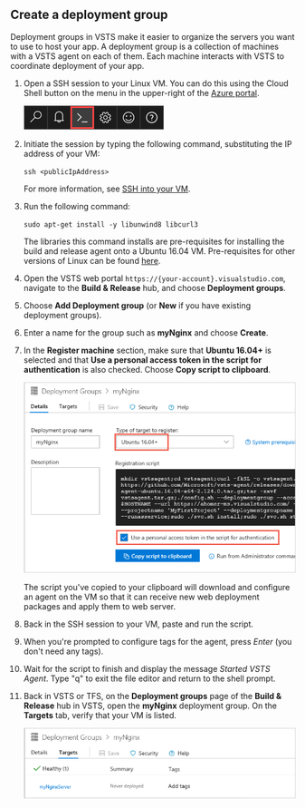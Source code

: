 ## Create a deployment group

Deployment groups in VSTS make it easier to organize the servers you want to use to host your app.
A deployment group is a collection of machines with a VSTS agent on each of them.
Each machine interacts with VSTS to coordinate deployment of your app.

1. Open a SSH session to your Linux VM. You can do this using the Cloud Shell button on the menu
   in the upper-right of the [Azure portal](https://portal.azure.com/).

   ![Azure portal cloud shell button](_img/cloud-shell-menu.png)

1. Initiate the session by typing the following command, substituting the IP address of your VM:   

   `ssh <publicIpAddress>`

   For more information, see [SSH into your VM](https://docs.microsoft.com/en-us/azure/virtual-machines/linux/quick-create-cli#ssh-into-your-vm).

1. Run the following command:

   `sudo apt-get install -y libunwind8 libcurl3`

   The libraries this command installs are pre-requisites for installing the build and release agent
   onto a Ubuntu 16.04 VM. Pre-requisites for other versions of Linux can be found [here](../../actions/agents/v2-linux.md).

1. Open the VSTS web portal `https://{your-account}.visualstudio.com`, navigate to the **Build &amp; Release** hub,
   and choose **Deployment groups**.

1. Choose **Add Deployment group** (or **New** if you have existing deployment groups).

1. Enter a name for the group such as **myNginx** and choose **Create**.

1. In the **Register machine** section, make sure that **Ubuntu 16.04+** is selected and that
   **Use a personal access token in the script for authentication** is also checked.
   Choose **Copy script to clipboard**.

   ![Creating a Linux deployment group](_img/create-linux-dep-group-01.png)

   The script you've copied to your clipboard will download and configure an agent on the
   VM so that it can receive new web deployment packages and apply them to web server.

1. Back in the SSH session to your VM, paste and run the script.

1. When you're prompted to configure tags for the agent, press _Enter_ (you don't need any tags).

1. Wait for the script to finish and display the message *Started VSTS Agent*. Type "q" to exit the file editor and return to the shell prompt.

1. Back in VSTS or TFS, on the **Deployment groups** page of the **Build &amp; Release** hub in VSTS, open the **myNginx** deployment group.
   On the **Targets** tab, verify that your VM is listed.

   ![Verifying the Linux deployment group](_img/create-linux-dep-group-02.png)
